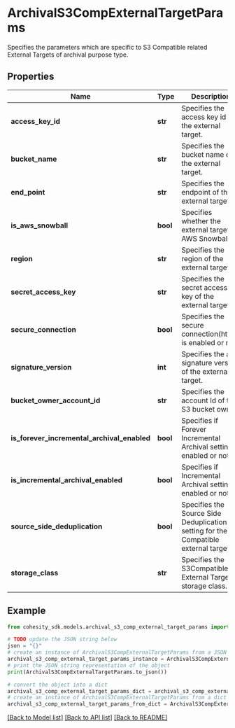 # ArchivalS3CompExternalTargetParams

Specifies the parameters which are specific to S3 Compatible related External Targets of archival purpose type.

## Properties

Name | Type | Description | Notes
------------ | ------------- | ------------- | -------------
**access_key_id** | **str** | Specifies the access key id of the external target. | 
**bucket_name** | **str** | Specifies the bucket name of the external target. | 
**end_point** | **str** | Specifies the endpoint of the external target. | 
**is_aws_snowball** | **bool** | Specifies whether the external target is AWS Snowball. | [optional] 
**region** | **str** | Specifies the region of the external target. | [optional] 
**secret_access_key** | **str** | Specifies the secret access key of the external target. | [optional] 
**secure_connection** | **bool** | Specifies the secure connection(https) is enabled or not. | [optional] 
**signature_version** | **int** | Specifies the aws signature version of the external target. | [optional] 
**bucket_owner_account_id** | **str** | Specifies the account Id of the S3 bucket owner. | [optional] 
**is_forever_incremental_archival_enabled** | **bool** | Specifies if Forever Incremental Archival setting is enabled or not. | [optional] 
**is_incremental_archival_enabled** | **bool** | Specifies if Incremental Archival setting is enabled or not. | [optional] 
**source_side_deduplication** | **bool** | Specifies the Source Side Deduplication setting for the S3 Compatible external target | [optional] 
**storage_class** | **str** | Specifies the S3Compatible External Target storage class. | [optional] 

## Example

```python
from cohesity_sdk.models.archival_s3_comp_external_target_params import ArchivalS3CompExternalTargetParams

# TODO update the JSON string below
json = "{}"
# create an instance of ArchivalS3CompExternalTargetParams from a JSON string
archival_s3_comp_external_target_params_instance = ArchivalS3CompExternalTargetParams.from_json(json)
# print the JSON string representation of the object
print(ArchivalS3CompExternalTargetParams.to_json())

# convert the object into a dict
archival_s3_comp_external_target_params_dict = archival_s3_comp_external_target_params_instance.to_dict()
# create an instance of ArchivalS3CompExternalTargetParams from a dict
archival_s3_comp_external_target_params_from_dict = ArchivalS3CompExternalTargetParams.from_dict(archival_s3_comp_external_target_params_dict)
```
[[Back to Model list]](../README.md#documentation-for-models) [[Back to API list]](../README.md#documentation-for-api-endpoints) [[Back to README]](../README.md)


